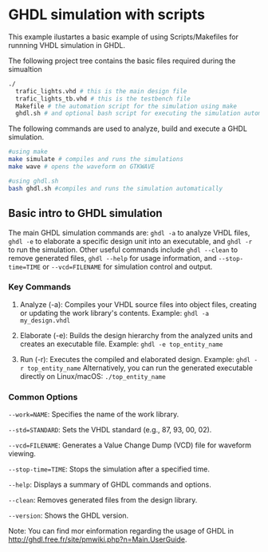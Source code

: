 # GHDL simulation with scripts

This example ilustartes a basic example of using Scripts/Makefiles for runnning VHDL simulation in GHDL. 

The following project tree contains the basic files required during the simualtion

```bash
./
  trafic_lights.vhd # this is the main design file
  trafic_lights_tb.vhd # this is the testbench file 
  Makefile # the automation script for the simulation using make
  ghdl.sh # and optional bash script for executing the simulation automatically
```

The following commands are used to analyze, build and execute a GHDL simulation. 

```bash
#using make
make simulate # compiles and runs the simulations
make wave # opens the waveform on GTKWAVE
```

```bash
#using ghdl.sh
bash ghdl.sh #compiles and runs the simulation automatically
```


## Basic intro to GHDL simulation
The main GHDL simulation commands are: `ghdl -a` to analyze VHDL files, `ghdl -e` to elaborate a specific design unit into an executable, and `ghdl -r` to run the simulation. Other useful commands include `ghdl --clean` to remove generated files, `ghdl --help` for usage information, and `--stop-time=TIME` or `--vcd=FILENAME` for simulation control and output. 

### Key Commands 

1. Analyze (-a):
Compiles your VHDL source files into object files, creating or updating the work library's contents.
Example: `ghdl -a my_design.vhdl`

2. Elaborate (-e):
Builds the design hierarchy from the analyzed units and creates an executable file.
Example: `ghdl -e top_entity_name`

3. Run (-r):
Executes the compiled and elaborated design.
Example: `ghdl -r top_entity_name`
Alternatively, you can run the generated executable directly on Linux/macOS: `./top_entity_name`

### Common Options 
`--work=NAME`: Specifies the name of the work library.

`--std=STANDARD`: Sets the VHDL standard (e.g., 87, 93, 00, 02).

`--vcd=FILENAME`: Generates a Value Change Dump (VCD) file for waveform viewing.

`--stop-time=TIME`: Stops the simulation after a specified time.

`--help`: Displays a summary of GHDL commands and options.

`--clean`: Removes generated files from the design library.

`--version`: Shows the GHDL version.

Note: You can find mor einformation regarding the usage of GHDL in http://ghdl.free.fr/site/pmwiki.php?n=Main.UserGuide.
